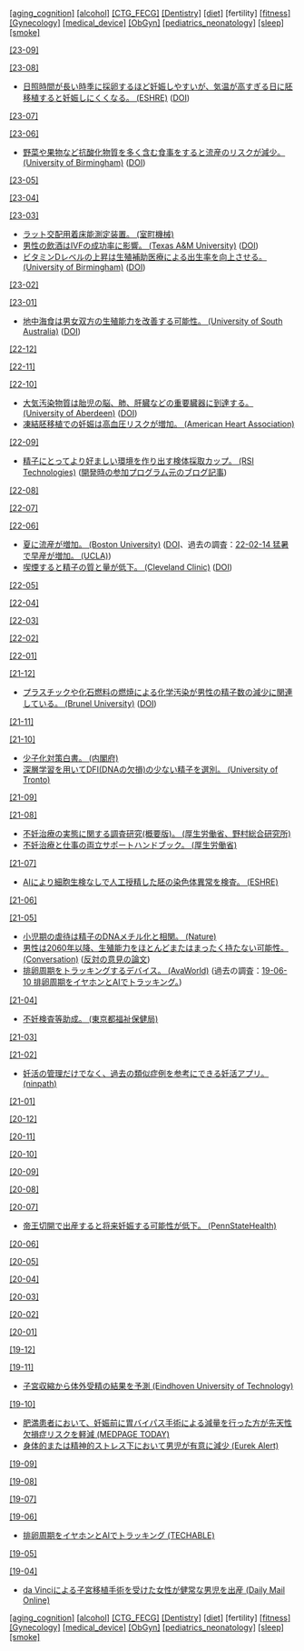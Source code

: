 [\[aging_cognition\]](aging_cognition.md) [\[alcohol\]](alcohol.md) [\[CTG_FECG\]](CTG_FECG.md) [\[Dentistry\]](Dentistry.md) [\[diet\]](diet.md) \[fertility\] [\[fitness\]](fitness.md) [\[Gynecology\]](Gynecology.md) [\[medical_device\]](medical_device.md) [\[ObGyn\]](ObGyn.md) [\[pediatrics_neonatology\]](pediatrics_neonatology.md) [\[sleep\]](sleep.md) [\[smoke\]](smoke.md)

[\[23-09\]](2309.md)

[\[23-08\]](2308.md)
* [日照時間が長い時季に採卵するほど妊娠しやすいが、気温が高すぎる日に胚移植すると妊娠しにくくなる。 (ESHRE)](https://www.eshre.eu/Press-Room/Press-releases-2023/Season-of-egg-retrieval) ([DOI](https://doi.org/10.1093/humrep/dead137))

[\[23-07\]](2307.md)

[\[23-06\]](2306.md)
* [野菜や果物など抗酸化物質を多く含む食事をすると流産のリスクが減少。 (University of Birmingham)](https://www.birmingham.ac.uk/news/2023/diet-high-in-fruit-and-vegetables-linked-to-lower-miscarriage-risk) ([DOI]())

[\[23-05\]](2305.md)

[\[23-04\]](2304.md)

[\[23-03\]](2303.md)
* [ラット交配用着床能測定装置。 (室町機械)](https://muromachi.com/archives/item/1202)
* [男性の飲酒はIVFの成功率に影響。 (Texas A&M University)](https://vetmed.tamu.edu/news/press-releases/male-alcohol-use-ivf/) ([DOI](https://doi.org/10.1093/molehr/gaad002))
* [ビタミンDレベルの上昇は生殖補助医療による出生率を向上させる。 (University of Birmingham)](https://www.birmingham.ac.uk/news-archive/2017/vitamin-d-linked-to-better-live-birth-rates-in-women-undergoing-assisted-reproduction-treatment) ([DOI](https://doi.org/10.1093/humrep/dex326))

[\[23-02\]](2302.md)

[\[23-01\]](2301.md)
* [地中海食は男女双方の生殖能力を改善する可能性。 (University of South Australia)](https://www.unisa.edu.au/media-centre/Releases/2022/a-mediterranean-diet-not-only-boosts-health--but-also-improves-fertility/) ([DOI](https://doi.org/10.3390/nu14193914))

[\[22-12\]](2212.md)

[\[22-11\]](2211.md)

[\[22-10\]](2210.md)
* [大気汚染物質は胎児の脳、肺、肝臓などの重要臓器に到達する。 (University of Aberdeen)](https://www.abdn.ac.uk/news/16424/) ([DOI](https://doi.org/10.1016/S2542-5196(22)00200-5))
* [凍結胚移植での妊娠は高血圧リスクが増加。 (American Heart Association)](https://www.ahajournals.org/doi/10.1161/HYPERTENSIONAHA.122.19689)

[\[22-09\]](2209.md)
* [精子にとってより好ましい環境を作り出す検体採取カップ。 (RSI Technologies)](https://rsifertility.com/) ([開発時の参加プログラム元のブログ記事](https://www.depts.ttu.edu/research/research-park/hustle/posts/2019/08/rsi-blog-article.php))

[\[22-08\]](2208.md)

[\[22-07\]](2207.md)

[\[22-06\]](2206.md)
* [夏に流産が増加。 (Boston University)](https://www.bu.edu/sph/news/articles/2022/risk-of-miscarriage-may-increase-during-the-summer/) ([DOI](https://doi.org/10.1097/ede.0000000000001474)、過去の調査：[22-02-14 猛暑で早産が増加。 (UCLA)](2202.md))
* [喫煙すると精子の質と量が低下。 (Cleveland Clinic)](https://www.clevelandclinic.org/reproductiveresearchcenter/docs/publications/549_Sharma_et_al_Cigarette_Smoking_and_Semen_Quality.pdf) ([DOI](https://doi.org/10.1016/j.eururo.2016.04.010))

[\[22-05\]](2205.md)

[\[22-04\]](2204.md)

[\[22-03\]](2203.md)

[\[22-02\]](2202.md)

[\[22-01\]](2201.md)

[\[21-12\]](2112.md)
* [プラスチックや化石燃料の燃焼による化学汚染が男性の精子数の減少に関連している。 (Brunel University)](https://www.brunel.ac.uk/news-and-events/news/articles/Fall-in-fertility-rates-may-be-linked-to-fossil-fuels) ([DOI](https://doi.org/10.1038/s41574-021-00598-8))

[\[21-11\]](2111.md)

[\[21-10\]](2110.md)
* [少子化対策白書。 (内閣府)](https://www8.cao.go.jp/shoushi/shoushika/whitepaper/measures/w-2021/r03pdfgaiyoh/pdf/03gaiyoh.pdf)
* [深層学習を用いてDFI(DNAの欠損)の少ない精子を選別。 (University of Tronto)](https://www.nature.com/articles/s42003-019-0491-6)

[\[21-09\]](2109.md)

[\[21-08\]](2108.md)
* [不妊治療の実態に関する調査研究(概要版)。 (厚生労働省、野村総合研究所)](https://www.mhlw.go.jp/content/000775160.pdf)
* [不妊治療と仕事の両立サポートハンドブック。 (厚生労働省)](https://www.mhlw.go.jp/bunya/koyoukintou/pamphlet/dl/30l.pdf)

[\[21-07\]](2107.md)
* [AIにより細胞生検なしで人工授精した胚の染色体異常を検査。 (ESHRE)](https://www.eshre.eu/ESHRE2021/Media/2021-Press-releases/Bori)

[\[21-06\]](2106.md)

[\[21-05\]](2105.md)
* [小児期の虐待は精子のDNAメチル化と相関。 (Nature)](https://www.nature.com/articles/s41398-018-0252-1)
* [男性は2060年以降、生殖能力をほとんどまたはまったく持たない可能性。 (Conversation)](https://theconversation.com/male-fertility-how-everyday-chemicals-are-destroying-sperm-counts-in-humans-and-animals-158097) ([反対の意見の論文](https://www.tandfonline.com/doi/full/10.1080/14647273.2021.1917778))
* [排卵周期をトラッキングするデバイス。 (AvaWorld)](https://www.avawomen.com/) (過去の調査：[19-06-10 排卵周期をイヤホンとAIでトラッキング。](1906.md))

[\[21-04\]](2104.md)
* [不妊検査等助成。 (東京都福祉保健局)](https://www.fukushihoken.metro.tokyo.lg.jp/kodomo/kosodate/josei/funinkensa/index.html)

[\[21-03\]](2103.md)

[\[21-02\]](2102.md)
* [妊活の管理だけでなく、過去の類似症例を参考にできる妊活アプリ。 (ninpath)](https://ninpath.com/)

[\[21-01\]](2101.md)

[\[20-12\]](2012.md)

[\[20-11\]](2011.md)

[\[20-10\]](2010.md)

[\[20-09\]](2009.md)

[\[20-08\]](2008.md)

[\[20-07\]](2007.md)
* [帝王切開で出産すると将来妊娠する可能性が低下。 (PennStateHealth)](https://pennstatehealthnews.org/2020/07/women-who-deliver-by-c-section-are-less-likely-to-conceive-subsequent-children/)

[\[20-06\]](2006.md)

[\[20-05\]](2005.md)

[\[20-04\]](2004.md)

[\[20-03\]](2003.md)

[\[20-02\]](2002.md)

[\[20-01\]](2001.md)

[\[19-12\]](1912.md)

[\[19-11\]](1911.md)
* [子宮収縮から体外受精の結果を予測 (Eindhoven University of Technology)](https://www.tue.nl/en/news/news-overview/measurement-of-uterine-contractions-could-predict-the-outcome-of-in-vitro-fertilization/)

[\[19-10\]](1910.md)
* [肥満患者において、妊娠前に胃バイパス手術による減量を行った方が先天性欠損症リスクを軽減 (MEDPAGE TODAY)](https://www.medpagetoday.com/primarycare/obesity/82738)
* [身体的または精神的ストレス下において男児が有意に減少 (Eurek Alert)](https://eurekalert.org/pub_releases/2019-10/cuim-sdp101119.php)

[\[19-09\]](1909.md)

[\[19-08\]](1908.md)

[\[19-07\]](1907.md)

[\[19-06\]](1906.md)
* [排卵周期をイヤホンとAIでトラッキング (TECHABLE)](https://techable.jp/archives/100676)  

[\[19-05\]](1905.md)

[\[19-04\]](1904.md)
* [da Vinciによる子宮移植手術を受けた女性が健常な男児を出産 (Daily Mail Online)](https://www.dailymail.co.uk/health/article-6902543/Swedish-woman-gives-birth-healthy-boy-womb-transplant.html)

[\[aging_cognition\]](aging_cognition.md) [\[alcohol\]](alcohol.md) [\[CTG_FECG\]](CTG_FECG.md) [\[Dentistry\]](Dentistry.md) [\[diet\]](diet.md) \[fertility\] [\[fitness\]](fitness.md) [\[Gynecology\]](Gynecology.md) [\[medical_device\]](medical_device.md) [\[ObGyn\]](ObGyn.md) [\[pediatrics_neonatology\]](pediatrics_neonatology.md) [\[sleep\]](sleep.md) [\[smoke\]](smoke.md)
